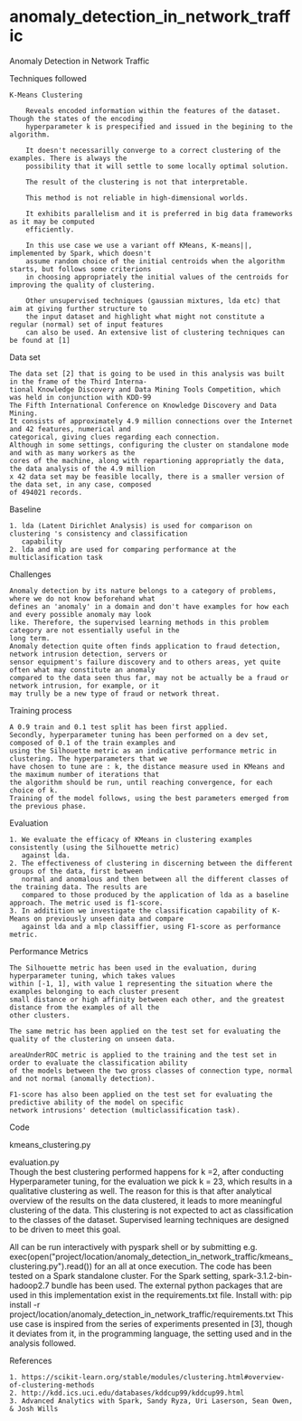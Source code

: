 # anomaly_detection_in_network_traffic

Anomaly Detection in Network Traffic

 
Techniques followed
	
	K-Means Clustering
		
		Reveals encoded information within the features of the dataset. Though the states of the encoding
		hyperparameter k is prespecified and issued in the begining to the algorithm. 
		
		It doesn't necessarilly converge to a correct clustering of the examples. There is always the
		possibility that it will settle to some locally optimal solution.
		
		The result of the clustering is not that interpretable.
		
		This method is not reliable in high-dimensional worlds.
		
		It exhibits parallelism and it is preferred in big data frameworks as it may be computed 
		efficiently.

		In this use case we use a variant off KMeans, K-means||, implemented by Spark, which doesn't 
		assume random choice of the initial centroids when the algorithm starts, but follows some criterions 
		in choosing appropriately the initial values of the centroids for improving the quality of clustering.
		
 		Other unsupervised techniques (gaussian mixtures, lda etc) that aim at giving further structure to
	  	the input dataset and highlight what might not constitute a regular (normal) set of input features 
		can also be used. An extensive list of clustering techniques can be found at [1]

  
Data set
	
	The data set [2] that is going to be used in this analysis was built in the frame of the Third Interna-
	tional Knowledge Discovery and Data Mining Tools Competition, which was held in conjunction with KDD-99
	The Fifth International Conference on Knowledge Discovery and Data Mining.
	It consists of approximately 4.9 million connections over the Internet and 42 features, numerical and 
	categorical, giving clues regarding each connection.
	Although in some settings, configuring the cluster on standalone mode and with as many workers as the 
	cores of the machine, along with repartioning appropriatly the data, the data analysis of the 4.9 million
	x 42 data set may be feasible locally, there is a smaller version of the data set, in any case, composed 
	of 494021 records. 
	

Baseline

	1. lda (Latent Dirichlet Analysis) is used for comparison on clustering 's consistency and classification
	   capability
	2. lda and mlp are used for comparing performance at the multiclasification task  
	
	
	
Challenges
	
	Anomaly detection by its nature belongs to a category of problems, where we do not know beforehand what 
	defines an 'anomaly' in a domain and don't have examples for how each and every possible anomaly may look
	like. Therefore, the supervised learning methods in this problem category are not essentially useful in the
	long term.
	Anomaly detection quite often finds application to fraud detection, network intrusion detection, servers or
	sensor equipment's failure discovery and to others areas, yet quite often what may constitute an anomaly 
	compared to the data seen thus far, may not be actually be a fraud or network intrusion, for example, or it
	may trully be a new type of fraud or network threat.
    


Training process

	A 0.9 train and 0.1 test split has been first applied. 
	Secondly, hyperparameter tuning has been performed on a dev set, composed of 0.1 of the train examples and 
	using the Silhouette metric as an indicative performance metric in clustering. The hyperparameters that we
	have chosen to tune are : k, the distance measure used in KMeans and the maximum number of iterations that
	the algorithm should be run, until reaching convergence, for each choice of k. 
	Training of the model follows, using the best parameters emerged from the previous phase.
	

Evaluation

	1. We evaluate the efficacy of KMeans in clustering examples consistently (using the Silhouette metric)
	   against lda.
	2. The effectiveness of clustering in discerning between the different groups of the data, first between
	   normal and anomalous and then between all the different classes of the training data. The results are 
	   compared to those produced by the application of lda as a baseline approach. The metric used is f1-score.
	3. In additition we investigate the classification capability of K-Means on previously unseen data and compare
	   against lda and a mlp classiffier, using F1-score as performance metric.	
	

Performance Metrics

	The Silhouette metric has been used in the evaluation, during hyperparameter tuning, which takes values 
	within [-1, 1], with value 1 representing the situation where the examples belonging to each cluster present 
	small distance or high affinity between each other, and the greatest distance from the examples of all the 
	other clusters.
	
	The same metric has been applied on the test set for evaluating the quality of the clustering on unseen data.
	
	areaUnderROC metric is applied to the training and the test set in order to evaluate the classification ability 
	of the models between the two gross classes of connection type, normal and not normal (anomally detection).
	
	F1-score has also been applied on the test set for evaluating the predictive ability of the model on specific
	network intrusions' detection (multiclassification task).
    

Code

   kmeans_clustering.py
   
   evaluation.py  
   Though the best clustering performed happens for k =2, after conducting Hyperparameter tuning, for the 
   evaluation we pick k = 23, which results in a qualitative clustering as well. The reason for this is
   that after analytical overview of the results on the data clustered, it leads to more meaningful clustering
   of the data. This clustering is not expected to act as classification to the classes of the dataset. Supervised
   learning techniques are designed to be driven to meet this goal.
   
   All can be run interactively with pyspark shell or by submitting e.g. exec(open("project/location/anomaly_detection_in_network_traffic/kmeans_clustering.py").read()) 
   for an all at once execution. The code has been tested on a Spark standalone cluster. For the Spark setting,
   spark-3.1.2-bin-hadoop2.7 bundle has been used.
   The external python packages that are used in this implementation exist in the requirements.txt file. Install with: 
	   pip install -r project/location/anomaly_detection_in_network_traffic/requirements.txt
   This use case is inspired from the series of experiments presented in [3], though it deviates from it, in the
   programming language, the setting used and in the analysis followed.

   

References

	1. https://scikit-learn.org/stable/modules/clustering.html#overview-of-clustering-methods
	2. http://kdd.ics.uci.edu/databases/kddcup99/kddcup99.html
  	3. Advanced Analytics with Spark, Sandy Ryza, Uri Laserson, Sean Owen, & Josh Wills
 
 
